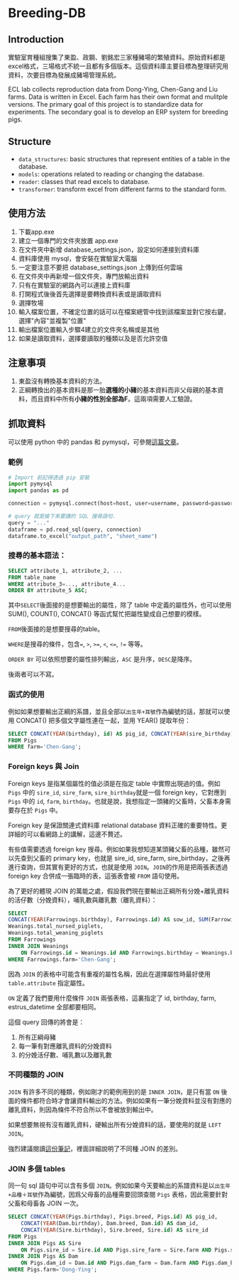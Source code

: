 # Breeding-DB

## Introduction

實驗室育種組搜集了東盈、政鋼、劉銘宏三家種豬場的繁殖資料。原始資料都是excel格式，三場格式不統一且都有多個版本。這個資料庫主要目標為整理研究用資料，次要目標為發展成豬場管理系統。

ECL lab collects reproduction data from Dong-Ying, Chen-Gang and Liu farms. Data is written in Excel. Each farm has their own format and mulitple versions. The primary goal of this project is to standardize data for experiments. The secondary goal is to develop an ERP system for breeding pigs.

## Structure

* `data_structures`: basic structures that represent entities of a table in the database.
* `models`: operations related to reading or changing the database.
* `reader`: classes that read excels to database.
* `transformer`: transform excel from different farms to the standard form.

## 使用方法

1. 下載app.exe
2. 建立一個專門的文件夾放置 app.exe
3. 在文件夾中新增 database_settings.json，設定如何連接到資料庫
4. 資料庫使用 mysql，會安裝在實驗室大電腦
5. 一定要注意不要把 database_settings.json 上傳到任何雲端
6. 在文件夾中再新增一個文件夾，專門放輸出資料
7. 只有在實驗室的網路內可以連接上資料庫
8. 打開程式後後首先選擇是要轉換資料表或是讀取資料
9. 選擇牧場
10. 輸入檔案位置，不確定位置的話可以在檔案總管中找到該檔案並對它按右鍵，選擇"內容"並複製"位置"
11. 輸出檔案位置輸入步驟4建立的文件夾名稱或是其他
12. 如果是讀取資料，選擇要讀取的種類以及是否允許空值

## 注意事項

1. 東盈沒有轉換基本資料的方法。
2. 正綱轉換出的基本資料是那一胎**選種的小豬**的基本資料而非父母親的基本資料，而且資料中所有**小豬的性別全部為F**。這兩項需要人工驗證。

## 抓取資料
可以使用 python 中的 pandas 和 pymysql，可參閱[這篇文章](https://blog.csdn.net/The_Time_Runner/article/details/86601988)。

### 範例
```python
# Import 前記得透過 pip 安裝
import pymysql
import pandas as pd

connection = pymysql.connect(host=host, user=username, password=password, database=database_name, charset="utf-8")

# query 就是接下來要講的 SQL 搜尋語句.
query = "..."
dataframe = pd.read_sql(query, connection)
dataframe.to_excel("output_path", "sheet_name")
```

### 搜尋的基本語法：
```sql
SELECT attribute_1, attribute_2, ...
FROM table_name
WHERE attribute_3=..., attribute_4...
ORDER BY attribute_5 ASC;
```
其中`SELECT`後面接的是想要輸出的屬性，除了 table 中定義的屬性外，也可以使用 SUM(), COUNT(), CONCAT() 等函式幫忙把屬性變成自己想要的模樣。

`FROM`後面接的是想要搜尋的table。

`WHERE`是搜尋的條件，包含`=`, `>`, `>=`, `<`, `<=`, `!=` 等等。

`ORDER BY` 可以依照想要的屬性排列輸出，`ASC` 是升序，`DESC`是降序。

後兩者可以不寫。

### 函式的使用
例如如果想要輸出正綱的系譜，並且全部以`出生年+耳號`作為編號的話，那就可以使用 CONCAT() 把多個文字屬性連在一起，並用 YEAR() 提取年份：
```sql
SELECT CONCAT(YEAR(birthday), id) AS pig_id, CONCAT(YEAR(sire_birthday), sire_id) AS sire_id, CONCAT(YEAR(dam_birthday), dam_id) AS dam_id 
FROM Pigs 
WHERE farm='Chen-Gang';
```

### Foreign keys 與 Join
Foreign keys 是指某個屬性的值必須是在指定 table 中實際出現過的值。例如 `Pigs` 中的 `sire_id`, `sire_farm`, `sire_birthday`就是一個 foreign key，它對應到 `Pigs` 中的 `id`, `farm`, `birthday`。也就是說，我想指定一頭豬的父畜時，父畜本身需要存在於 `Pigs` 中。

Foreign key 是保證關連式資料庫 relational database 資料正確的重要特性。更詳細的可以看網路上的講解，這邊不贅述。

有些值需要透過 foreign key 搜尋。例如如果我想知道某頭豬父畜的品種，雖然可以先查到父畜的 primary key，也就是 sire_id, sire_farm, sire_birthday，之後再進行查詢，但其實有更好的方式，也就是使用 `JOIN`。`JOIN`的作用是把兩張表透過 foreign key 合併成一張臨時的表，這張表會被 `FROM` 語句使用。

為了更好的體現 JOIN 的萬能之處，假設我們現在要輸出正綱所有分娩+離乳資料的活仔數（分娩資料），哺乳數與離乳數（離乳資料）：
```sql
SELECT 
CONCAT(YEAR(Farrowings.birthday), Farrowings.id) AS sow_id, SUM(Farrowings.n_of_male, Farrowings.n_of_female) AS born_alive, 
Weanings.total_nursed_piglets, 
Weanings.total_weaning_piglets
FROM Farrowings 
INNER JOIN Weanings 
    ON Farrowings.id = Weanings.id AND Farrowings.birthday = Weanings.birthday AND Farrowings.farm = Weanings.farm AND Farrowings.estrus_datetime = Weanings.estrus_datetime
WHERE Farrowings.farm='Chen-Gang';
```
因為 `JOIN` 的表格中可能含有重複的屬性名稱，因此在選擇屬性時最好使用 `table.attribute` 指定屬性。

`ON` 定義了我們要用什麼條件 `JOIN` 兩張表格，這裏指定了 id, birthday, farm, estrus_datetime 全部都要相同。

這個 query 回傳的將會是：
1. 所有正綱母豬
2. 每一筆有對應離乳資料的分娩資料
3. 的分娩活仔數、哺乳數以及離乳數

### 不同種類的 JOIN
`JOIN` 有許多不同的種類，例如剛才的範例用到的是 `INNER JOIN`，是只有當 `ON` 後面的條件都符合時才會讓資料輸出的方法。例如如果有一筆分娩資料並沒有對應的離乳資料，則因為條件不符合所以不會被放到輸出中。

如果想要無視有沒有離乳資料，硬輸出所有分娩資料的話，要使用的就是 `LEFT JOIN`。

強烈建議閱讀[這份筆記](https://medium.com/jimmy-wang/sql-%E5%B8%B8%E7%94%A8%E8%AA%9E%E6%B3%95%E5%BD%99%E6%95%B4-%E5%9F%BA%E6%9C%AC%E9%81%8B%E7%AE%97-sql-003-3b771d4dacb8)，裡面詳細說明了不同種 JOIN 的差別。

### JOIN 多個 tables
同一句 sql 語句中可以含有多個 `JOIN`。例如如果今天要輸出的系譜資料是以`出生年+品種＋耳號`作為編號，因爲父母畜的品種需要回頭查閱 `Pigs` 表格，因此需要針對父畜和母畜各 JOIN 一次。
```sql
SELECT CONCAT(YEAR(Pigs.birthday), Pigs.breed, Pigs.id) AS pig_id, 
    CONCAT(YEAR(Dam.birthday), Dam.breed, Dam.id) AS dam_id, 
    CONCAT(YEAR(Sire.birthday), Sire.breed, Sire.id) AS sire_id 
FROM Pigs 
INNER JOIN Pigs AS Sire
    ON Pigs.sire_id = Sire.id AND Pigs.sire_farm = Sire.farm AND Pigs.sire_birthday = Sire.birthday 
INNER JOIN Pigs AS Dam 
    ON Pigs.dam_id = Dam.id AND Pigs.dam_farm = Dam.farm AND Pigs.dam_birthday = Dam.birthday
WHERE Pigs.farm='Dong-Ying';
```
